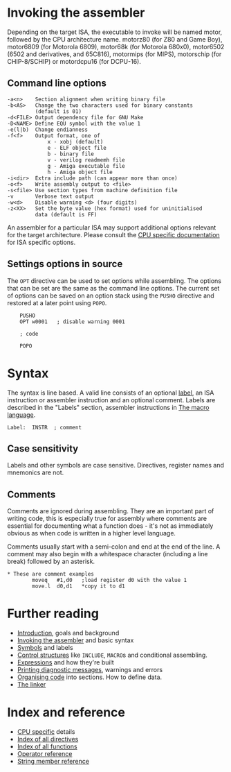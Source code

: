 # Invoking the assembler
Depending on the target ISA, the executable to invoke will be named motor, followed by the CPU architecture name. motorz80 (for Z80 and Game Boy), motor6809 (for Motorola 6809), motor68k (for Motorola 680x0), motor6502 (6502 and derivatives, and 65C816), motormips (for MIPS), motorschip (for CHIP-8/SCHIP) or motordcpu16 (for DCPU-16).

## Command line options
```
-a<n>    Section alignment when writing binary file
-b<AS>   Change the two characters used for binary constants
         (default is 01)
-d<FILE> Output dependency file for GNU Make
-D<NAME> Define EQU symbol with the value 1
-e(l|b)  Change endianness
-f<f>    Output format, one of
             x - xobj (default)
             e - ELF object file
             b - binary file
             v - verilog readmemh file
             g - Amiga executable file
             h - Amiga object file
-i<dir>  Extra include path (can appear more than once)
-o<f>    Write assembly output to <file>
-s<file> Use section types from machine definition file      
-v       Verbose text output
-w<d>    Disable warning <d> (four digits)
-z<XX>   Set the byte value (hex format) used for uninitialised
         data (default is FF) 
```

An assembler for a particular ISA may support additional options relevant for the target architecture. Please consult the [CPU specific documentation](CpuSpecifics.md) for ISA specific options.

## <a name="setting_options"></a> Settings options in source

The ```OPT``` directive can be used to set options while assembling. The options that can be set are the
same as the command line options. The current set of options can be saved on an option stack using the
```PUSHO``` directive and restored at a later point using ```POPO```.

```
    PUSHO
    OPT w0001   ; disable warning 0001

    ; code

    POPO
```

# Syntax
The syntax is line based. A valid line consists of an optional [label](Symbols.md), an ISA instruction or assembler instruction and an optional comment. Labels are described in the "Labels" section, assembler instructions in [The macro language](TheMacroLanguage.md).

```
Label:  INSTR  ; comment
```

## Case sensitivity
Labels and other symbols are case sensitive. Directives, register names and mnemonics are not.

## Comments
Comments are ignored during assembling. They are an important part of writing code, this is especially true for assembly where comments are essential for documenting what a function does - it's not as immediately obvious as when code is written in a higher level language.

Comments usually start with a semi-colon and end at the end of the line. A comment may also begin with a whitespace character (including a line break) followed by an asterisk.

```
* These are comment examples
        moveq   #1,d0   ;load register d0 with the value 1
        move.l  d0,d1   *copy it to d1
```

# Further reading
* [Introduction](Introduction.md), goals and background
* [Invoking the assembler](Assembler.md) and basic syntax
* [Symbols](Symbols.md) and labels
* [Control structures](ControlStructures.md) like ```INCLUDE```, ```MACRO```s and conditional assembling.
* [Expressions](Expressions.md) and how they're built
* [Printing diagnostic messages](Diagnostics.md), warnings and errors
* [Organising code](OrganisingCode.md) into sections. How to define data.
* [The linker](Linker.md)

# Index and reference
* [CPU specific](CpuSpecifics.md) details
* [Index of all directives](IndexDirectives.md)
* [Index of all functions](IndexFunctions.md)
* [Operator reference](ReferenceOperators.md)
* [String member reference](ReferenceStringMembers.md)
